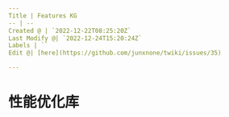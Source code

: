 ```yaml
---
Title | Features KG
-- | --
Created @ | `2022-12-22T08:25:20Z`
Last Modify @| `2022-12-24T15:20:24Z`
Labels | ``
Edit @| [here](https://github.com/junxnone/twiki/issues/35)

---
```

# 性能优化库
